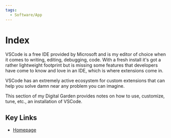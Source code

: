 ```yaml
---
tags:
  - Software/App
---
```


# Index

VSCode is a free IDE provided by Microsoft and is my editor of choice when it comes to writing, editing, debugging, code. With a fresh install it's got a rather lightweight footprint but is missing some features that developers have come to know and love in an IDE, which is where extensions come in.

VSCode has an extremely active ecosystem for custom extensions that can help you solve damn near any problem you can imagine.

This section of my Digital Garden provides notes on how to use, customize, tune, etc., an installation of VSCode.

## Key Links

- [Homepage][0]

[0]: https://code.visualstudio.com
